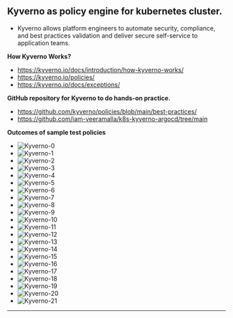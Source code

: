 ## Kyverno as policy engine for kubernetes cluster.

- Kyverno allows platform engineers to automate security, compliance, and best practices validation and deliver secure self-service to application teams.

**How Kyverno Works?**
- https://kyverno.io/docs/introduction/how-kyverno-works/
- https://kyverno.io/policies/
- https://kyverno.io/docs/exceptions/

**GitHub repository for Kyverno to do hands-on practice.**
- https://github.com/kyverno/policies/blob/main/best-practices/
- https://github.com/iam-veeramalla/k8s-kyverno-argocd/tree/main

**Outcomes of sample test policies**

- ![Kyverno-0](../images/Kyverno-0.PNG)
- ![Kyverno-1](../images/Kyverno-1.PNG)
- ![Kyverno-2](../images/Kyverno-2.PNG)
- ![Kyverno-3](../images/Kyverno-3.PNG)
- ![Kyverno-4](../images/Kyverno-4.PNG)
- ![Kyverno-5](../images/Kyverno-5.PNG)
- ![Kyverno-6](../images/Kyverno-6.PNG)
- ![Kyverno-7](../images/Kyverno-7.PNG)
- ![Kyverno-8](../images/Kyverno-8.PNG)
- ![Kyverno-9](../images/Kyverno-9.PNG)
- ![Kyverno-10](../images/Kyverno-10.PNG)
- ![Kyverno-11](../images/Kyverno-11.PNG)
- ![Kyverno-12](../images/Kyverno-12.PNG)
- ![Kyverno-13](../images/Kyverno-13.PNG)
- ![Kyverno-14](../images/Kyverno-14.PNG)
- ![Kyverno-15](../images/Kyverno-15.PNG)
- ![Kyverno-16](../images/Kyverno-16.PNG)
- ![Kyverno-17](../images/Kyverno-17.PNG)
- ![Kyverno-18](../images/Kyverno-18.PNG)
- ![Kyverno-19](../images/Kyverno-19.PNG)
- ![Kyverno-20](../images/Kyverno-20.PNG)
- ![Kyverno-21](../images/Kyverno-21.PNG)

---